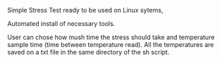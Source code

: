 Simple Stress Test ready to be used on Linux sytems,

Automated install of necessary tools.

User can chose how mush time the stress should take and temperature sample time (time between temperature read).
All the temperatures are saved on a txt file in the same directory of the sh script.

